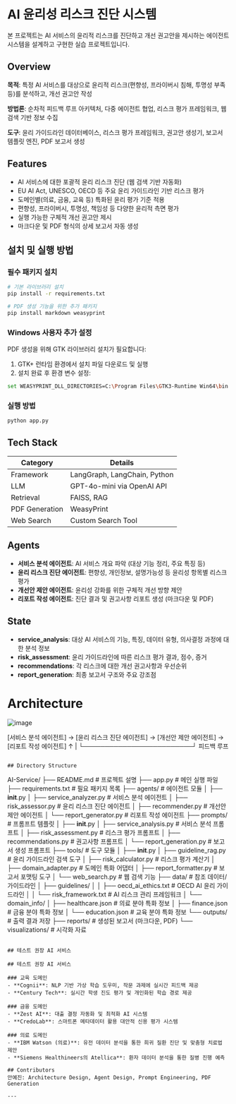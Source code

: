 # AI 윤리성 리스크 진단 시스템

본 프로젝트는 AI 서비스의 윤리적 리스크를 진단하고 개선 권고안을 제시하는 에이전트 시스템을 설계하고 구현한 실습 프로젝트입니다.

## Overview

**목적**: 특정 AI 서비스를 대상으로 윤리적 리스크(편향성, 프라이버시 침해, 투명성 부족 등)를 분석하고, 개선 권고안 작성

**방법론**: 순차적 피드백 루프 아키텍처, 다중 에이전트 협업, 리스크 평가 프레임워크, 웹 검색 기반 정보 수집

**도구**: 윤리 가이드라인 데이터베이스, 리스크 평가 프레임워크, 권고안 생성기, 보고서 템플릿 엔진, PDF 보고서 생성

## Features

- AI 서비스에 대한 포괄적 윤리 리스크 진단 (웹 검색 기반 자동화)
- EU AI Act, UNESCO, OECD 등 주요 윤리 가이드라인 기반 리스크 평가
- 도메인별(의료, 금융, 교육 등) 특화된 윤리 평가 기준 적용
- 편향성, 프라이버시, 투명성, 책임성 등 다양한 윤리적 측면 평가
- 실행 가능한 구체적 개선 권고안 제시
- 마크다운 및 PDF 형식의 상세 보고서 자동 생성

## 설치 및 실행 방법

### 필수 패키지 설치

```bash
# 기본 라이브러리 설치
pip install -r requirements.txt

# PDF 생성 기능을 위한 추가 패키지
pip install markdown weasyprint
```

### Windows 사용자 추가 설정

PDF 생성을 위해 GTK 라이브러리 설치가 필요합니다:

1. GTK+ 런타임 환경에서 설치 파일 다운로드 및 실행
2. 설치 완료 후 환경 변수 설정:
```bash
set WEASYPRINT_DLL_DIRECTORIES=C:\Program Files\GTK3-Runtime Win64\bin
```

### 실행 방법

```bash
python app.py
```

## Tech Stack

| Category | Details |
|----------|---------|
| Framework | LangGraph, LangChain, Python |
| LLM | GPT-4o-mini via OpenAI API |
| Retrieval | FAISS, RAG |
| PDF Generation | WeasyPrint |
| Web Search | Custom Search Tool |

## Agents

- **서비스 분석 에이전트**: AI 서비스 개요 파악 (대상 기능 정리, 주요 특징 등)
- **윤리 리스크 진단 에이전트**: 편향성, 개인정보, 설명가능성 등 윤리성 항목별 리스크 평가
- **개선안 제안 에이전트**: 윤리성 강화를 위한 구체적 개선 방향 제안
- **리포트 작성 에이전트**: 진단 결과 및 권고사항 리포트 생성 (마크다운 및 PDF)

## State

- **service_analysis**: 대상 AI 서비스의 기능, 특징, 데이터 유형, 의사결정 과정에 대한 분석 정보
- **risk_assessment**: 윤리 가이드라인에 따른 리스크 평가 결과, 점수, 증거
- **recommendations**: 각 리스크에 대한 개선 권고사항과 우선순위
- **report_generation**: 최종 보고서 구조와 주요 강조점

# Architecture

![image](https://github.com/user-attachments/assets/d63a1251-85f7-4ab5-bc93-4557539eeea0)


[서비스 분석 에이전트] → [윤리 리스크 진단 에이전트] → [개선안 제안 에이전트] → [리포트 작성 에이전트]
          ↑                         |
          └─────────────────────────┘
                 피드백 루프
```

## Directory Structure

```
AI-Service/
├── README.md                 # 프로젝트 설명
├── app.py                    # 메인 실행 파일
├── requirements.txt          # 필요 패키지 목록
├── agents/                   # 에이전트 모듈
│   ├── __init__.py
│   ├── service_analyzer.py   # 서비스 분석 에이전트
│   ├── risk_assessor.py      # 윤리 리스크 진단 에이전트
│   ├── recommender.py        # 개선안 제안 에이전트
│   └── report_generator.py   # 리포트 작성 에이전트
├── prompts/                  # 프롬프트 템플릿
│   ├── __init__.py
│   ├── service_analysis.py   # 서비스 분석 프롬프트
│   ├── risk_assessment.py    # 리스크 평가 프롬프트
│   ├── recommendations.py    # 권고사항 프롬프트
│   └── report_generation.py  # 보고서 생성 프롬프트
├── tools/                    # 도구 모듈
│   ├── __init__.py
│   ├── guideline_rag.py      # 윤리 가이드라인 검색 도구
│   ├── risk_calculator.py    # 리스크 평가 계산기
│   ├── domain_adapter.py     # 도메인 특화 어댑터
│   ├── report_formatter.py   # 보고서 포맷팅 도구
│   └── web_search.py         # 웹 검색 기능
├── data/                     # 참조 데이터/가이드라인
│   ├── guidelines/
│   │   ├── oecd_ai_ethics.txt      # OECD AI 윤리 가이드라인
│   │   └── risk_framework.txt      # AI 리스크 관리 프레임워크
│   └── domain_info/
│       ├── healthcare.json         # 의료 분야 특화 정보
│       ├── finance.json            # 금융 분야 특화 정보
│       └── education.json          # 교육 분야 특화 정보
└── outputs/                  # 출력 결과 저장
    ├── reports/              # 생성된 보고서 (마크다운, PDF)
    └── visualizations/       # 시각화 자료
```

## 테스트 권장 AI 서비스

## 테스트 권장 AI 서비스

### 교육 도메인
- **Cognii**: NLP 기반 가상 학습 도우미, 작문 과제에 실시간 피드백 제공
- **Century Tech**: 실시간 학생 진도 평가 및 개인화된 학습 경로 제공

### 금융 도메인
- **Zest AI**: 대출 결정 자동화 및 최적화 AI 시스템
- **CredoLab**: 스마트폰 메타데이터 활용 대안적 신용 평가 시스템

### 의료 도메인
- **IBM Watson (의료)**: 유전 데이터 분석을 통한 희귀 질환 진단 및 맞춤형 치료법 제안
- **Siemens Healthineers의 Atellica**: 환자 데이터 분석을 통한 질병 진행 예측

## Contributors
안예진: Architecture Design, Agent Design, Prompt Engineering, PDF Generation

---
